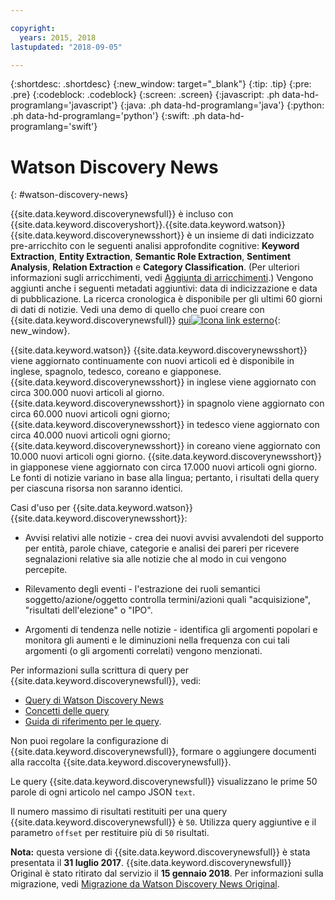 ```yaml
---

copyright:
  years: 2015, 2018
lastupdated: "2018-09-05"

---
```


{:shortdesc: .shortdesc}
{:new_window: target="_blank"}
{:tip: .tip}
{:pre: .pre}
{:codeblock: .codeblock}
{:screen: .screen}
{:javascript: .ph data-hd-programlang='javascript'}
{:java: .ph data-hd-programlang='java'}
{:python: .ph data-hd-programlang='python'}
{:swift: .ph data-hd-programlang='swift'}

# Watson Discovery News
{: #watson-discovery-news}

{{site.data.keyword.discoverynewsfull}} è incluso con {{site.data.keyword.discoveryshort}}.{{site.data.keyword.watson}} {{site.data.keyword.discoverynewsshort}} è un insieme di dati indicizzato pre-arricchito con le seguenti analisi approfondite cognitive: **Keyword Extraction**, **Entity Extraction**, **Semantic Role Extraction**, **Sentiment Analysis**, **Relation Extraction** e **Category Classification**. (Per ulteriori informazioni sugli arricchimenti, vedi [Aggiunta di arricchimenti](building.html#adding-enrichments).) Vengono aggiunti anche i seguenti metadati aggiuntivi: data di indicizzazione e data di pubblicazione. La ricerca cronologica è disponibile per gli ultimi 60 giorni di dati di notizie. Vedi una demo di quello che puoi creare con {{site.data.keyword.discoverynewsfull}} [qui![Icona link esterno](../../icons/launch-glyph.svg "Icona link esterno")](https://discovery-news-demo.ng.bluemix.net/){: new_window}.

{{site.data.keyword.watson}} {{site.data.keyword.discoverynewsshort}} viene aggiornato continuamente con nuovi articoli ed è disponibile in inglese, spagnolo, tedesco, coreano e giapponese. {{site.data.keyword.discoverynewsshort}} in inglese viene aggiornato con circa 300.000 nuovi articoli al giorno. {{site.data.keyword.discoverynewsshort}} in spagnolo viene aggiornato con circa 60.000 nuovi articoli ogni giorno; {{site.data.keyword.discoverynewsshort}} in tedesco viene aggiornato con circa 40.000 nuovi articoli ogni giorno; {{site.data.keyword.discoverynewsshort}} in coreano viene aggiornato con 10.000 nuovi articoli ogni giorno. {{site.data.keyword.discoverynewsshort}} in giapponese viene aggiornato con circa 17.000 nuovi articoli ogni giorno. Le fonti di notizie variano in base alla lingua; pertanto, i risultati della query per ciascuna risorsa non saranno identici.

Casi d'uso per {{site.data.keyword.watson}} {{site.data.keyword.discoverynewsshort}}:

- Avvisi relativi alle notizie - crea dei nuovi avvisi avvalendoti del supporto per entità, parole chiave, categorie e analisi dei pareri per ricevere segnalazioni relative sia alle notizie che al modo in cui vengono percepite.

- Rilevamento degli eventi - l'estrazione dei ruoli semantici soggetto/azione/oggetto controlla termini/azioni quali "acquisizione", "risultati dell'elezione" o "IPO".

- Argomenti di tendenza nelle notizie - identifica gli argomenti popolari e monitora gli aumenti e le diminuzioni nella frequenza con cui tali argomenti (o gli argomenti correlati) vengono menzionati.

Per informazioni sulla scrittura di query per {{site.data.keyword.discoverynewsfull}}, vedi:
- [Query di Watson Discovery News](/docs/services/discovery/using.html#querying-news)
- [Concetti delle query](/docs/services/discovery/using.html)
- [Guida di riferimento per le query](/docs/services/discovery/query-reference.html).

Non puoi regolare la configurazione di {{site.data.keyword.discoverynewsfull}}, formare o aggiungere documenti alla raccolta {{site.data.keyword.discoverynewsfull}}.

Le query {{site.data.keyword.discoverynewsfull}} visualizzano le prime 50 parole di ogni articolo nel campo JSON `text`.

Il numero massimo di risultati restituiti per una query {{site.data.keyword.discoverynewsfull}} è `50`. Utilizza query aggiuntive e il parametro `offset` per restituire più di `50` risultati.

**Nota:** questa versione di {{site.data.keyword.discoverynewsfull}} è stata presentata il **31 luglio 2017**. {{site.data.keyword.discoverynewsfull}} Original è stato ritirato dal servizio il **15 gennaio 2018**. Per informazioni sulla migrazione, vedi [Migrazione da Watson Discovery News Original](/docs/services/discovery/migrate-bwdn.html).
